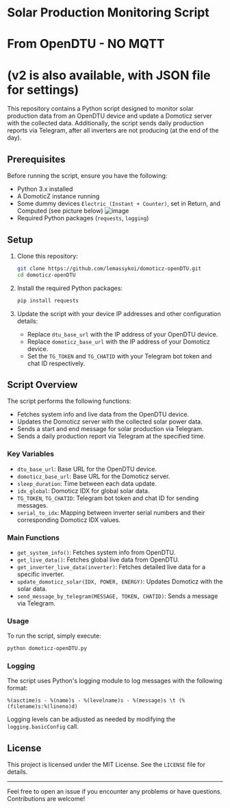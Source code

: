 # Solar Production Monitoring Script
# From OpenDTU - NO MQTT
# (v2 is also available, with JSON file for settings)

This repository contains a Python script designed to monitor solar production data from an OpenDTU device and update a Domoticz server with the collected data. Additionally, the script sends daily production reports via Telegram, after all inverters are not producing (at the end of the day).

## Prerequisites

Before running the script, ensure you have the following:

- Python 3.x installed
- A DomoticZ instance running
- Some dummy devices `Electric (Instant + Counter)`, set in Return, and Computed (see picture below)
![image](https://github.com/lemassykoi/domoticz-openDTU/assets/16377344/64968239-1e42-4799-89a4-fc16ead7862e)
- Required Python packages (`requests`, `logging`)

## Setup

1. Clone this repository:
    ```sh
    git clone https://github.com/lemassykoi/domoticz-openDTU.git
    cd domoticz-openDTU
    ```

2. Install the required Python packages:
    ```sh
    pip install requests
    ```

3. Update the script with your device IP addresses and other configuration details:
    - Replace `dtu_base_url` with the IP address of your OpenDTU device.
    - Replace `domoticz_base_url` with the IP address of your Domoticz device.
    - Set the `TG_TOKEN` and `TG_CHATID` with your Telegram bot token and chat ID respectively.

## Script Overview

The script performs the following functions:

- Fetches system info and live data from the OpenDTU device.
- Updates the Domoticz server with the collected solar power data.
- Sends a start and end message for solar production via Telegram.
- Sends a daily production report via Telegram at the specified time.

### Key Variables

- `dtu_base_url`: Base URL for the OpenDTU device.
- `domoticz_base_url`: Base URL for the Domoticz server.
- `sleep_duration`: Time between each data update.
- `idx_global`: Domoticz IDX for global solar data.
- `TG_TOKEN`, `TG_CHATID`: Telegram bot token and chat ID for sending messages.
- `serial_to_idx`: Mapping between inverter serial numbers and their corresponding Domoticz IDX values.

### Main Functions

- `get_system_info()`: Fetches system info from OpenDTU.
- `get_live_data()`: Fetches global live data from OpenDTU.
- `get_inverter_live_data(inverter)`: Fetches detailed live data for a specific inverter.
- `update_domoticz_solar(IDX, POWER, ENERGY)`: Updates Domoticz with the solar data.
- `send_message_by_telegram(MESSAGE, TOKEN, CHATID)`: Sends a message via Telegram.

### Usage

To run the script, simply execute:

```sh
python domoticz-openDTU.py
```

### Logging

The script uses Python's logging module to log messages with the following format:

```
%(asctime)s - %(name)s - %(levelname)s - %(message)s \t (%(filename)s:%(lineno)d)
```

Logging levels can be adjusted as needed by modifying the `logging.basicConfig` call.

## License

This project is licensed under the MIT License. See the `LICENSE` file for details.

---

Feel free to open an issue if you encounter any problems or have questions. Contributions are welcome!
